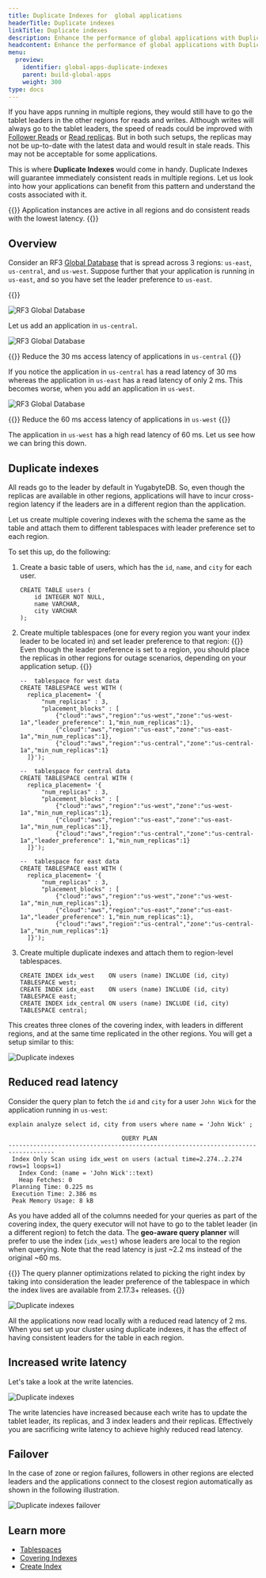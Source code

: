 ```yaml
---
title: Duplicate Indexes for  global applications
headerTitle: Duplicate indexes
linkTitle: Duplicate indexes
description: Enhance the performance of global applications with Duplicate Indexes
headcontent: Enhance the performance of global applications with Duplicate Indexes
menu:
  preview:
    identifier: global-apps-duplicate-indexes
    parent: build-global-apps
    weight: 300
type: docs
---
```


If you have apps running in multiple regions, they would still have to go the tablet leaders in the other regions for reads and writes. Although writes will always go to the tablet leaders, the speed of reads could be improved with [Follower Reads](../follower-reads) or [Read replicas](../read-replicas). But in both such setups, the replicas may not be up-to-date with the latest data and would result in stale reads. This may not be acceptable for some applications.

This is where **Duplicate Indexes** would come in handy. Duplicate Indexes will guarantee immediately consistent reads in multiple regions. Let us look into how your applications can benefit from this pattern and understand the costs associated with it.

{{<tip>}}
Application instances are active in all regions and do consistent reads with the lowest latency.
{{</tip>}}

## Overview

Consider an RF3 [Global Database](../global-database) that is spread across 3 regions: `us-east`, `us-central`, and `us-west`. Suppose further that your application is running in `us-east`, and so you have set the leader preference to `us-east`.

{{<cluster-setup-tabs>}}

![RF3 Global Database](/images/develop/global-apps/duplicate-indexes-global-database.png)

Let us add an application in `us-central`.

![RF3 Global Database](/images/develop/global-apps/duplicate-indexes-central-app.png)

{{<tip title="Goal #1">}}
Reduce the 30 ms access latency of applications in `us-central`
{{</tip>}}

If you notice the application in `us-central` has a read latency of 30 ms whereas the application in `us-east` has a read latency of only 2 ms. This becomes worse, when you add an application in `us-west`.

![RF3 Global Database](/images/develop/global-apps/duplicate-indexes-west-app.png)

{{<tip title="Goal #2">}}
Reduce the 60 ms access latency of applications in `us-west`
{{</tip>}}

The application in `us-west` has a high read latency of 60 ms. Let us see how we can bring this down.

## Duplicate indexes

All reads go to the leader by default in YugabyteDB. So, even though the replicas are available in other regions, applications will have to incur cross-region latency if the leaders are in a different region than the application.

Let us create multiple covering indexes with the schema the same as the table and attach them to different tablespaces with leader preference set to each region.

To set this up, do the following:

1. Create a basic table of users, which has the `id`, `name`, and `city` for each user.

    ```plpgsql
    CREATE TABLE users (
        id INTEGER NOT NULL,
        name VARCHAR,
        city VARCHAR
    );
    ```

1. Create multiple tablespaces (one for every region you want your index leader to be located in) and set leader preference to that region:
{{<note title="Note" >}}
Even though the leader preference is set to a region, you should place the replicas in other regions for outage scenarios, depending on your application setup.
{{</note>}}

      ```plpgsql
      --  tablespace for west data
      CREATE TABLESPACE west WITH (
        replica_placement= '{
            "num_replicas" : 3,
            "placement_blocks" : [
                {"cloud":"aws","region":"us-west","zone":"us-west-1a","leader_preference": 1,"min_num_replicas":1},
                {"cloud":"aws","region":"us-east","zone":"us-east-1a","min_num_replicas":1},
                {"cloud":"aws","region":"us-central","zone":"us-central-1a","min_num_replicas":1}
        ]}');

      --  tablespace for central data
      CREATE TABLESPACE central WITH (
        replica_placement= '{
            "num_replicas" : 3,
            "placement_blocks" : [
                {"cloud":"aws","region":"us-west","zone":"us-west-1a","min_num_replicas":1},
                {"cloud":"aws","region":"us-east","zone":"us-east-1a","min_num_replicas":1},
                {"cloud":"aws","region":"us-central","zone":"us-central-1a","leader_preference": 1,"min_num_replicas":1}
        ]}');

      --  tablespace for east data
      CREATE TABLESPACE east WITH (
        replica_placement= '{
            "num_replicas" : 3,
            "placement_blocks" : [
                {"cloud":"aws","region":"us-west","zone":"us-west-1a","min_num_replicas":1},
                {"cloud":"aws","region":"us-east","zone":"us-east-1a","leader_preference": 1,"min_num_replicas":1},
                {"cloud":"aws","region":"us-central","zone":"us-central-1a","min_num_replicas":1}
        ]}');
      ```

1. Create multiple duplicate indexes and attach them to region-level tablespaces.

      ```plpgsql
      CREATE INDEX idx_west    ON users (name) INCLUDE (id, city) TABLESPACE west;
      CREATE INDEX idx_east    ON users (name) INCLUDE (id, city) TABLESPACE east;
      CREATE INDEX idx_central ON users (name) INCLUDE (id, city) TABLESPACE central;
      ```

This creates three clones of the covering index, with leaders in different regions, and at the same time replicated in the other regions. You will get a setup similar to this:

![Duplicate indexes](/images/develop/global-apps/duplicate-indexes-create.png)

## Reduced read latency

Consider the query plan to fetch the `id` and `city` for a user `John Wick` for the application running in `us-west`:

```plpgsql
explain analyze select id, city from users where name = 'John Wick' ;
```

```output
                                QUERY PLAN
-----------------------------------------------------------------------------------
 Index Only Scan using idx_west on users (actual time=2.274..2.274 rows=1 loops=1)
   Index Cond: (name = 'John Wick'::text)
   Heap Fetches: 0
 Planning Time: 0.225 ms
 Execution Time: 2.386 ms
 Peak Memory Usage: 8 kB
```

As you have added all of the columns needed for your queries as part of the covering index, the query executor will not have to go to the tablet leader (in a different region) to fetch the data. The **geo-aware query planner** will prefer to use the index (`idx_west`) whose leaders are local to the region when querying. Note that the read latency is just ~2.2 ms instead of the original ~60 ms.

{{<note title="Note">}}
The query planner optimizations related to picking the right index by taking into consideration the leader preference of the tablespace in which the index lives are available from 2.17.3+ releases.
{{</note>}}

![Duplicate indexes](/images/develop/global-apps/duplicate-indexes-read-latencies.png)

All the applications now read locally with a reduced read latency of 2 ms. When you set up your cluster using duplicate indexes, it has the effect of having consistent leaders for the table in each region.

## Increased write latency

Let's take a look at the write latencies.

![Duplicate indexes](/images/develop/global-apps/duplicate-indexes-write-latencies.png)

The write latencies have increased because each write has to update the tablet leader, its replicas, and 3 index leaders and their replicas. Effectively you are sacrificing write latency to achieve highly reduced read latency.

## Failover

In the case of zone or region failures, followers in other regions are elected leaders and the applications connect to the closest region automatically as shown in the following illustration.

![Duplicate indexes failover](/images/develop/global-apps/duplicate-indexes-failover.png)

## Learn more

- [Tablespaces](../../../explore/ysql-language-features/going-beyond-sql/tablespaces/)
- [Covering Indexes](../../../explore/indexes-constraints/covering-index-ysql/)
- [Create Index](../../../api/ysql/the-sql-language/statements/ddl_create_index/)